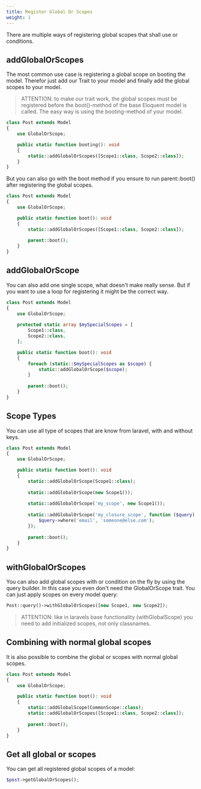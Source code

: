 ```yaml
---
title: Register Global Or Scopes
weight: 1
---
```


There are multiple ways of registering global scopes that shall use or conditions.

## addGlobalOrScopes

The most common use case is registering a global scope on booting the model. 
Therefor just add our Trait to your model and finally add the global scopes to your model.

> ATTENTION: to make our trait work, the global scopes must be registered before the
boot()-method of the base Eloquent model is called. The easy way is using 
the booting-method of your model.

```php
class Post extends Model
{
    use GlobalOrScope;

    public static function booting(): void
    {
        static::addGlobalOrScopes([Scope1::class, Scope2::class]);
    }
}
```

But you can also go with the boot method if you ensure to run parent::boot() 
after registering the global scopes.

```php
class Post extends Model
{
    use GlobalOrScope;

    public static function boot(): void
    {
        static::addGlobalOrScopes([Scope1::class, Scope2::class]);
        
        parent::boot();
    }
}
```

## addGlobalOrScope

You can also add one single scope, what doesn't make really sense. But if
you want to use a loop for registering it might be the correct way.

```php
class Post extends Model
{
    use GlobalOrScope;
    
    protected static array $mySpecialScopes = [
        Scope1::class, 
        Scope2::class,
    ];

    public static function boot(): void
    {
        foreach (static::$mySpecialScopes as $scope) {
            static::addGlobalOrScope($scope);
        }
        
        parent::boot();
    }
}
```

## Scope Types

You can use all type of scopes that are know from laravel, with and without keys.

```php
class Post extends Model
{
    use GlobalOrScope;

    public static function boot(): void
    {
        static::addGlobalOrScope(Scope1::class);
        
        static::addGlobalOrScope(new Scope1());
        
        static::addGlobalOrScope('my_scope', new Scope1());
        
        static::addGlobalOrScope('my_closure_scope', function ($query) {
            $query->where('email', 'someone@else.com');
        });
        
        parent::boot();
    }
}
```

## withGlobalOrScopes

You can also add global scopes with or condition on the fly by using the query builder.
In this case you even don't need the GlobalOrScope trait. You can just apply scopes on 
every model query:

```php
Post::query()->withGlobalOrScopes([new Scope1, new Scope2]);
```

> ATTENTION: like in laravels base functionality (withGlobalScope) you need to add initialized
scopes, not only classnames.

## Combining with normal global scopes

It is also possible to combine the global or scopes with normal global scopes.

```php
class Post extends Model
{
    use GlobalOrScope;

    public static function boot(): void
    {
        static::addGlobalScope(CommonScope::class);
        static::addGlobalOrScopes([Scope1::class, Scope2::class]);
        
        parent::boot();
    }
}
```

## Get all global or scopes

You can get all registered global scopes of a model:

```php
$post->getGlobalOrScopes();
```
